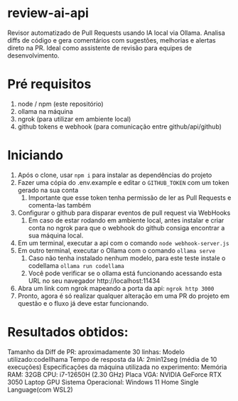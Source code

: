 # review-ai-api
Revisor automatizado de Pull Requests usando IA local via Ollama. Analisa diffs de código e gera comentários com sugestões, melhorias e alertas direto na PR. Ideal como assistente de revisão para equipes de desenvolvimento.

# Pré requisitos
1. node / npm (este repositório)
2. ollama na máquina
3. ngrok (para utilizar em ambiente local)
4. github tokens e webhook (para comunicação entre github/api/github)

# Iniciando
1. Após o clone, usar `npm i` para instalar as dependências do projeto
2. Fazer uma cópia do .env.example e editar o `GITHUB_TOKEN` com um token gerado na sua conta
   1. Importante que esse token tenha permissão de ler as Pull Requests e comenta-las também
3. Configurar o github para disparar eventos de pull request via WebHooks
   1. Em caso de estar rodando em ambiente local, antes instalar e criar conta no ngrok para que o webhook do github consiga encontrar a sua máquina local.
4. Em um terminal, executar a api com o comando `node webhook-server.js`
5. Em outro terminal, executar o Ollama com o comando `ollama serve`
   1. Caso não tenha instalado nenhum modelo, para este teste instale o codellama `ollama run codellama`
   2. Você pode verificar se o ollama está funcionando acessando esta URL no seu navegador http://localhost:11434
6. Abra um link com ngrok mapeando a porta da api: `ngrok http 3000`
7. Pronto, agora é só realizar qualquer alteração em uma PR do projeto em questão e o fluxo já deve estar funcionando.

# Resultados obtidos:
Tamanho da Diff de PR: aproximadamente 30 linhas:
Modelo utilizado:codellhama
Tempo de resposta da IA: 2min12seg (média de 10 execuções)
Especificações da máquina utilizada no experimento:
Memória RAM: 32GB
CPU: i7-12650H (2.30 GHz)
Placa VGA: NVIDIA GeForce RTX 3050 Laptop GPU
Sistema Operacional: Windows 11 Home Single Language(com WSL2)